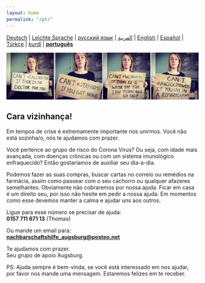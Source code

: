 ```yaml
---
layout: home
permalink: "/pt/"
---
```


[Deutsch](/) \| 
[Leichte Sprache](/leichte-sprache) \| 
[русский язык](/ru) \|
[العربية](/ar) \| 
[English](/en) \| 
[Español](/es) \| 
[Türkçe](/tr) \| 
[kurdî](/ku) \| 
[**português**](/pt)

![](/img/soli.jpg)

## Cara vizinhança!

Em tempos de crise é extremamente importante nos unirmos. Você não está sozinha/o, nós te ajudamos com prazer.  

Você pertence ao grupo de risco do Corona Virus? Ou seja, com idade mais avançada, com doenças crônicas ou com um sistema imunológico enfraquecido? Então gostaríamos de auxiliar seu dia-a-dia.  


Podemos fazer as suas compras, buscar cartas no correio ou remédios na farmácia, assim como passear com o seu cachorro ou qualquer afazeres semelhantes. Obviamente não cobraremos por nossa ajuda. Ficar em casa é um direito seu, por isso não hesite em pedir a nossa ajuda. Em momentos como esse devemos manter a calma e ajudar uns aos outros.


Ligue para esse número se precisar de ajuda:  
**0157 711 671 13** (Thomas)


Ou mande um email para:  
[**nachbarschaftshilfe_augsburg@posteo.net**](mailto:nachbarschaftshilfe_augsburg@posteo.net)


Te ajudamos com prazer.  
Seu grupo de apoio Augsburg.  

PS: Ajuda sempre é bem-vinda, se você está interessado em nos ajudar, por favor nos mande uma mensagem. Estaremos felizes em te receber.
